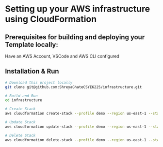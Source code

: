 # Setting up your AWS infrastructure using CloudFormation
## Prerequisites for building and deploying your Template locally:
Have an AWS Account, VSCode and AWS CLI configured

## Installation & Run
```bash
# Download this project locally
git clone git@github.com:ShreyaGhateCSYE6225/infrastructure.git
```

```bash
# Build and Run
cd infrastructure 

# Create Stack
aws cloudformation create-stack --profile demo --region us-east-1 --stack-name assignment --parameters ParameterKey=ImageId,ParameterValue="AMI ID" --template-body file://csye6225-infra.yml

# Update Stack
aws cloudformation update-stack --profile demo --region us-east-1 --stack-name assignment --template-body file://csye6225-infra.yml

# Delete Stack
aws cloudformation delete-stack --profile demo --region us-east-1 --stack-name assignment                                   
```